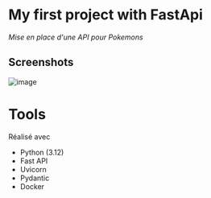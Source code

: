# My first project with FastApi

*Mise en place d'une API pour Pokemons*

## Screenshots

![image](https://drive.google.com/uc?export=view&id=1nbcsVC8JANUrOaOO42k_3PDsgiFgM6wu)

# Tools

Réalisé avec

- Python (3.12)
- Fast API
- Uvicorn
- Pydantic
- Docker
